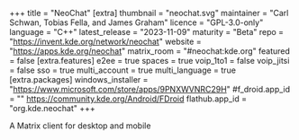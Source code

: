 +++
title = "NeoChat"
[extra]
thumbnail = "neochat.svg"
maintainer = "Carl Schwan, Tobias Fella, and James Graham"
licence = "GPL-3.0-only"
language = "C++"
latest_release = "2023-11-09"
maturity = "Beta"
repo = "https://invent.kde.org/network/neochat"
website = "https://apps.kde.org/neochat"
matrix_room = "#neochat:kde.org"
featured = false
[extra.features]
e2ee = true
spaces = true
voip_1to1 = false
voip_jitsi = false
sso = true
multi_account = true
multi_language = true
[extra.packages]
windows_installer = "https://www.microsoft.com/store/apps/9PNXWVNRC29H"
#f_droid.app_id = "" https://community.kde.org/Android/FDroid
flathub.app_id = "org.kde.neochat"
+++

A Matrix client for desktop and mobile
